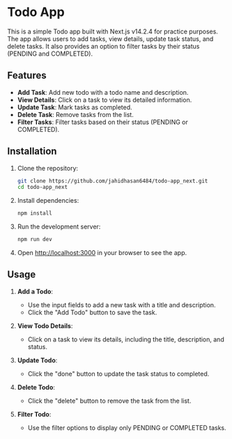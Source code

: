 # Todo App

This is a simple Todo app built with Next.js v14.2.4 for practice purposes. The app allows users to add tasks, view details, update task status, and delete tasks. It also provides an option to filter tasks by their status (PENDING and COMPLETED).

## Features

- **Add Task**: Add new todo with a todo name and description.
- **View Details**: Click on a task to view its detailed information.
- **Update Task**: Mark tasks as completed.
- **Delete Task**: Remove tasks from the list.
- **Filter Tasks**: Filter tasks based on their status (PENDING or COMPLETED).

## Installation

1. Clone the repository:

   ```bash
   git clone https://github.com/jahidhasan6484/todo-app_next.git
   cd todo-app_next
   ```

2. Install dependencies:

   ```bash
   npm install
   ```

3. Run the development server:

   ```bash
   npm run dev
   ```

4. Open [http://localhost:3000](http://localhost:3000) in your browser to see the app.

## Usage

1. **Add a Todo**:

   - Use the input fields to add a new task with a title and description.
   - Click the "Add Todo" button to save the task.

2. **View Todo Details**:

   - Click on a task to view its details, including the title, description, and status.

3. **Update Todo**:

   - Click the "done" button to update the task status to completed.

4. **Delete Todo**:

   - Click the "delete" button to remove the task from the list.

5. **Filter Todo**:
   - Use the filter options to display only PENDING or COMPLETED tasks.
